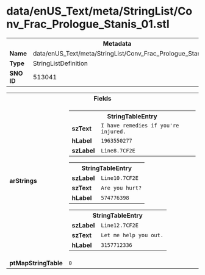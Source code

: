<h1>data/enUS_Text/meta/StringList/Conv_Frac_Prologue_Stanis_01.stl</h1><table><tr><th colspan="100%">Metadata</th></tr><tr><td><b>Name</b></td><td>data/enUS_Text/meta/StringList/Conv_Frac_Prologue_Stanis_01.stl</td></tr><tr><td><b>Type</b></td><td>StringListDefinition</td></tr><tr><td><b>SNO ID</b></td><td>513041</td></tr></table>

<table><tr><th colspan="100%">Fields</th></tr><tr><td><b>arStrings</b></td><td><table><tr><th colspan="100%">StringTableEntry</th></tr><tr><td><b>szText</b></td><td><code>I have remedies if you're injured.</code></td></tr><tr><td><b>hLabel</b></td><td><code>1963550277</code></td></tr><tr><td><b>szLabel</b></td><td><code>Line8.7CF2E</code></td></tr></table>


<table><tr><th colspan="100%">StringTableEntry</th></tr><tr><td><b>szLabel</b></td><td><code>Line10.7CF2E</code></td></tr><tr><td><b>szText</b></td><td><code>Are you hurt?</code></td></tr><tr><td><b>hLabel</b></td><td><code>574776398</code></td></tr></table>


<table><tr><th colspan="100%">StringTableEntry</th></tr><tr><td><b>szLabel</b></td><td><code>Line12.7CF2E</code></td></tr><tr><td><b>szText</b></td><td><code>Let me help you out.</code></td></tr><tr><td><b>hLabel</b></td><td><code>3157712336</code></td></tr></table>


</td></tr><tr><td><b>ptMapStringTable</b></td><td><code>0</code></td></tr></table>

